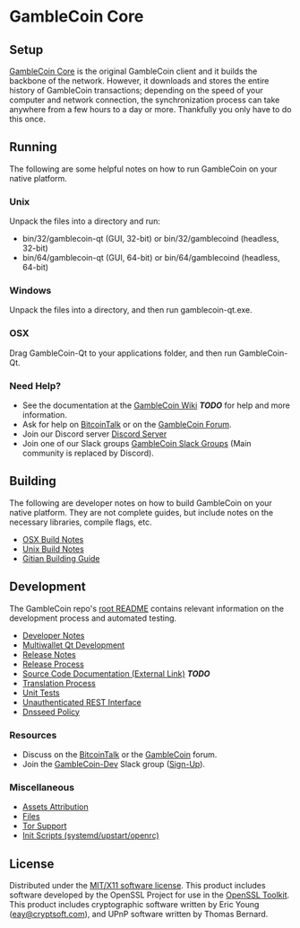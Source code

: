 GambleCoin Core
=====================

Setup
---------------------
[GambleCoin Core](http://gamblecoin.org/wallet) is the original GambleCoin client and it builds the backbone of the network. However, it downloads and stores the entire history of GambleCoin transactions; depending on the speed of your computer and network connection, the synchronization process can take anywhere from a few hours to a day or more. Thankfully you only have to do this once.

Running
---------------------
The following are some helpful notes on how to run GambleCoin on your native platform.

### Unix

Unpack the files into a directory and run:

- bin/32/gamblecoin-qt (GUI, 32-bit) or bin/32/gamblecoind (headless, 32-bit)
- bin/64/gamblecoin-qt (GUI, 64-bit) or bin/64/gamblecoind (headless, 64-bit)

### Windows

Unpack the files into a directory, and then run gamblecoin-qt.exe.

### OSX

Drag GambleCoin-Qt to your applications folder, and then run GambleCoin-Qt.

### Need Help?

* See the documentation at the [GambleCoin Wiki](https://en.bitcoin.it/wiki/Main_Page) ***TODO***
for help and more information.
* Ask for help on [BitcoinTalk](https://bitcointalk.org/index.php?topic=1262920.0) or on the [GambleCoin Forum](http://forum.gamblecoin.org/).
* Join our Discord server [Discord Server](https://discord.gamblecoin.org)
* Join one of our Slack groups [GambleCoin Slack Groups](https://gamblecoin.org/slack-logins/) (Main community is replaced by Discord).

Building
---------------------
The following are developer notes on how to build GambleCoin on your native platform. They are not complete guides, but include notes on the necessary libraries, compile flags, etc.

- [OSX Build Notes](build-osx.md)
- [Unix Build Notes](build-unix.md)
- [Gitian Building Guide](gitian-building.md)

Development
---------------------
The GambleCoin repo's [root README](https://github.com/GambleCoin-Project/GambleCoin/blob/master/README.md) contains relevant information on the development process and automated testing.

- [Developer Notes](developer-notes.md)
- [Multiwallet Qt Development](multiwallet-qt.md)
- [Release Notes](release-notes.md)
- [Release Process](release-process.md)
- [Source Code Documentation (External Link)](https://dev.visucore.com/bitcoin/doxygen/) ***TODO***
- [Translation Process](translation_process.md)
- [Unit Tests](unit-tests.md)
- [Unauthenticated REST Interface](REST-interface.md)
- [Dnsseed Policy](dnsseed-policy.md)

### Resources

* Discuss on the [BitcoinTalk](https://bitcointalk.org/index.php?topic=1262920.0) or the [GambleCoin](http://forum.gamblecoin.org/) forum.
* Join the [GambleCoin-Dev](https://gamblecoin-dev.slack.com/) Slack group ([Sign-Up](https://gamblecoin-dev.herokuapp.com/)).

### Miscellaneous
- [Assets Attribution](assets-attribution.md)
- [Files](files.md)
- [Tor Support](tor.md)
- [Init Scripts (systemd/upstart/openrc)](init.md)

License
---------------------
Distributed under the [MIT/X11 software license](http://www.opensource.org/licenses/mit-license.php).
This product includes software developed by the OpenSSL Project for use in the [OpenSSL Toolkit](https://www.openssl.org/). This product includes
cryptographic software written by Eric Young ([eay@cryptsoft.com](mailto:eay@cryptsoft.com)), and UPnP software written by Thomas Bernard.
